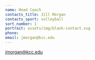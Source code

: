 ```yaml
---
name: Head Coach
contacts_title: Jill Morgan
contacts_sport: volleyball
sort_number: 1
portrait: assets/img/blank-contact.svg
phone:
email: jmorgan@kcc.edu
---
```


[jmorgan@kcc.edu](mailto:jmorgan@kcc.edu)
